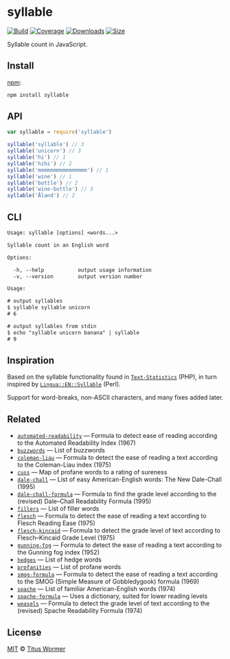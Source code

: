 # syllable

[![Build][build-badge]][build]
[![Coverage][coverage-badge]][coverage]
[![Downloads][downloads-badge]][downloads]
[![Size][size-badge]][size]

Syllable count in JavaScript.

## Install

[npm][]:

```sh
npm install syllable
```

## API

```js
var syllable = require('syllable')

syllable('syllable') // 3
syllable('unicorn') // 3
syllable('hi') // 1
syllable('hihi') // 2
syllable('mmmmmmmmmmmmmmmm') // 1
syllable('wine') // 1
syllable('bottle') // 2
syllable('wine-bottle') // 3
syllable('Åland') // 2
```

## CLI

```txt
Usage: syllable [options] <words...>

Syllable count in an English word

Options:

  -h, --help           output usage information
  -v, --version        output version number

Usage:

# output syllables
$ syllable syllable unicorn
# 6

# output syllables from stdin
$ echo "syllable unicorn banana" | syllable
# 9
```

## Inspiration

Based on the syllable functionality found in [`Text-Statistics`][stats] (PHP),
in turn inspired by [`Lingua::EN::Syllable`][lingua] (Perl).

Support for word-breaks, non-ASCII characters, and many fixes added later.

## Related

*   [`automated-readability`](https://github.com/words/automated-readability)
    — Formula to detect ease of reading according to the Automated Readability
    Index (1967)
*   [`buzzwords`](https://github.com/words/buzzwords)
    — List of buzzwords
*   [`coleman-liau`](https://github.com/words/coleman-liau)
    — Formula to detect the ease of reading a text according to the Coleman-Liau
    index (1975)
*   [`cuss`](https://github.com/words/cuss)
    — Map of profane words to a rating of sureness
*   [`dale-chall`](https://github.com/words/dale-chall)
    — List of easy American-English words: The New Dale-Chall (1995)
*   [`dale-chall-formula`](https://github.com/words/dale-chall-formula)
    — Formula to find the grade level according to the (revised) Dale–Chall
    Readability Formula (1995)
*   [`fillers`](https://github.com/words/fillers)
    — List of filler words
*   [`flesch`](https://github.com/words/flesch)
    — Formula to detect the ease of reading a text according to Flesch Reading
    Ease (1975)
*   [`flesch-kincaid`](https://github.com/words/flesch-kincaid)
    — Formula to detect the grade level of text according to Flesch–Kincaid
    Grade Level (1975)
*   [`gunning-fog`](https://github.com/words/gunning-fog)
    — Formula to detect the ease of reading a text according to the Gunning fog
    index (1952)
*   [`hedges`](https://github.com/words/hedges)
    — List of hedge words
*   [`profanities`](https://github.com/words/profanities)
    — List of profane words
*   [`smog-formula`](https://github.com/words/smog-formula)
    — Formula to detect the ease of reading a text according to the SMOG
    (Simple Measure of Gobbledygook) formula (1969)
*   [`spache`](https://github.com/words/spache)
    — List of familiar American-English words (1974)
*   [`spache-formula`](https://github.com/words/spache-formula)
    — Uses a dictionary, suited for lower reading levels
*   [`weasels`](https://github.com/words/weasels)
    — Formula to detect the grade level of text according to the (revised)
    Spache Readability Formula (1974)

## License

[MIT][license] © [Titus Wormer][author]

<!-- Definitions -->

[build-badge]: https://github.com/words/syllable/workflows/main/badge.svg

[build]: https://github.com/words/syllable/actions

[coverage-badge]: https://img.shields.io/codecov/c/github/words/syllable.svg

[coverage]: https://codecov.io/github/words/syllable

[downloads-badge]: https://img.shields.io/npm/dm/syllable.svg

[downloads]: https://www.npmjs.com/package/syllable

[size-badge]: https://img.shields.io/bundlephobia/minzip/syllable.svg

[size]: https://bundlephobia.com/result?p=syllable

[npm]: https://docs.npmjs.com/cli/install

[license]: license

[author]: https://wooorm.com

[stats]: https://github.com/DaveChild/Text-Statistics

[lingua]: https://metacpan.org/pod/Lingua::EN::Syllable

